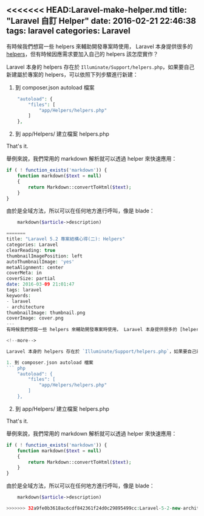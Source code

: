 <<<<<<< HEAD:Laravel-make-helper.md
title: "Laravel 自訂 Helper"
date: 2016-02-21 22:46:38
tags: laravel
categories: Laravel
---
有時候我們想寫一些 helpers 來輔助開發專案時使用， Laravel 本身提供很多的 [helpers](https://laravel.com/docs/5.2/helpers)，但有時候因應需求要加入自己的 helpers 該怎麼實作？

<!--more-->

Laravel 本身的 helpers 存在於 `Illuminate/Support/helpers.php`，如果要自己新建屬於專案的 helpers，可以依照下列步驟進行新建：

1. 到 composer.json autoload 檔案
``` php
    "autoload": {
        "files": [
            "app/Helpers/helpers.php"
        ]
    },
```
2. 到 app/Helpers/ 建立檔案 helpers.php

That's it.

舉例來說，我們常用的 markdown 解析就可以透過 helper 來快速應用：

``` php
if ( ! function_exists('markdown')) {
    function markdown($text = null)
    {
        return Markdown::convertToHtml($text);
    }
}
```

由於是全域方法，所以可以在任何地方進行呼叫，像是 blade：
``` php
    markdown($article->description)

=======
title: "Laravel 5.2 專案結構心得(二): Helpers"
categories: Laravel
clearReading: true
thumbnailImagePosition: left
autoThumbnailImage: 'yes'
metaAlignment: center
coverMeta: in
coverSize: partial
date: 2016-03-09 21:01:47
tags: laravel
keywords:
- laravel
- architecture
thumbnailImage: thumbnail.png
coverImage: cover.png
---
有時候我們想寫一些 helpers 來輔助開發專案時使用， Laravel 本身提供很多的 [helpers](https://laravel.com/docs/5.2/helpers)，但有時候因應需求要加入自己的 helpers 該怎麼實作？

<!--more-->

Laravel 本身的 helpers 存在於 `Illuminate/Support/helpers.php`，如果要自己新建屬於專案的 helpers，可以依照下列步驟進行新建：

1. 到 composer.json autoload 檔案
``` php
    "autoload": {
        "files": [
            "app/Helpers/helpers.php"
        ]
    },
```
2. 到 app/Helpers/ 建立檔案 helpers.php

That's it.

舉例來說，我們常用的 markdown 解析就可以透過 helper 來快速應用：

``` php
if ( ! function_exists('markdown')) {
    function markdown($text = null)
    {
        return Markdown::convertToHtml($text);
    }
}
```

由於是全域方法，所以可以在任何地方進行呼叫，像是 blade：
``` php
    markdown($article->description)

>>>>>>> 32a9fe0b3618ac6cdf842361f24d0c29895499cc:Laravel-5-2-new-architecture-helpers.md
```